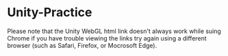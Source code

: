 # Unity-Practice

Please note that the Unity WebGL html link doesn't always work while suing Chrome if you have trouble viewing the links try again using a different browser (such as Safari, Firefox, or Mocrosoft Edge). 
